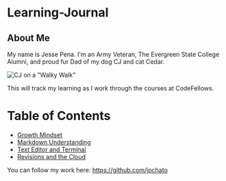# Learning-Journal

## About Me
My name is Jesse Pena.  I'm an Army Veteran, The Evergreen State College Alumni, and proud fur Dad of my dog CJ and cat Cedar.

![CJ on a "Walky Walk"](C:\Users\cedar\codefellows\102\projects\learning-journal\images.html\CJ.jpg)

This will track my learning as I work through the courses at CodeFellows.

# **Table of Contents**

* [Growth Mindset](https://jpchato.github.io/learning-journal/growthmindset)
* [Markdown Understanding](https://jpchato.github.io/learning-journal/markdown)
* [Text Editor and Terminal](https://jpchato.github.io/learning-journal/texteditor)
* [Revisions and the Cloud](https://jpchato.github.io/learning-journal/revisionsandthecloud)

You can follow my work here: https://github.com/jpchato


